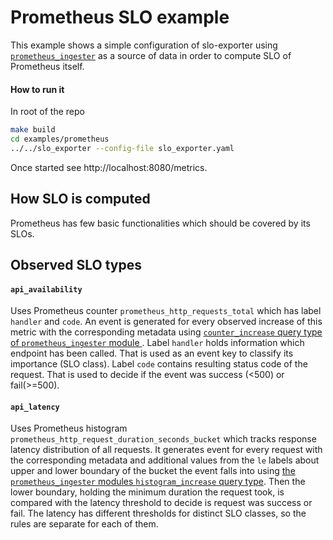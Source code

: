 # Prometheus SLO example

This example shows a simple configuration of slo-exporter using
[`prometheus_ingester`](../../docs/modules/prometheus_ingester.md)
as a source of data in order to compute SLO of Prometheus itself.

#### How to run it
In root of the repo
```bash
make build
cd examples/prometheus
../../slo_exporter --config-file slo_exporter.yaml
```
Once started see http://localhost:8080/metrics.

## How SLO is computed

Prometheus has few basic functionalities which should be covered by its SLOs.

## Observed SLO types
#### `api_availability`
Uses Prometheus counter `prometheus_http_requests_total` which has label `handler` and `code`.
An event is generated for every observed increase of this metric with the corresponding metadata using
[`counter_increase` query type of `prometheus_ingester` module ](../../docs/modules/prometheus_ingester.md#type-counter_increase).
Label `handler` holds information which endpoint has been called. That is used as an event key to classify its importance (SLO class).
Label `code` contains resulting status code of the request. That is used to decide if the event was success (<500) or fail(>=500).

#### `api_latency`
Uses Prometheus histogram `prometheus_http_request_duration_seconds_bucket` which tracks response latency distribution of all requests.
It generates event for every request with the corresponding metadata and additional values from the `le` labels about
upper and lower boundary of the bucket the event falls into using
[the `prometheus_ingester` modules `histogram_increase` query type](../../docs/modules/prometheus_ingester.md#type-histogram_increase).
Then the lower boundary, holding the minimum duration the request took, is compared with the latency threshold to decide is request was success or fail.
The latency has different thresholds for distinct SLO classes, so the rules are separate for each of them.
